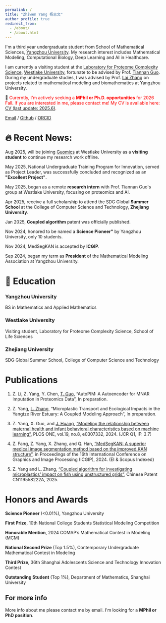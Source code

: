 ```yaml
---
permalink: /
title: "Zhiwen Yang 杨志文"
author_profile: true
redirect_from: 
  - /about/
  - /about.html
---
```



I'm a third year undergraduate student from School of Mathematical Sciences, [Yangzhou University](http://english.yzu.edu.cn). My research interest includes Mathematical Modeling, Computational Biology, Deep Learning and AI in Healthcare. 



I am currently a visiting student at the [Laboratory for Proteome Complexity Science](https://guomics.com), [Westlake University](https://en.westlake.edu.cn), fortunate to be advised by Prof. [Tiannan Guo](https://en.westlake.edu.cn/faculty/tiannan-guo.html). During my undergraduate studies, I was advised by Prof. [Lai Zhang](https://teacher.yzu.edu.cn/ZL123456789101112131415161718192021/zh_CN/index.htm) on projects related to mathematical modeling and biomathematics at Yangzhou University.


🌟 <span style="color: red;">Curerntly, I'm actively seeking a **MPhil or Ph.D. opportunities** for 2026 Fall. If you are interested in me, please contact me! My CV is available here: [CV (last update: 2025.6)](../assets/Yang_Zhiwen_CV_Mathematic_F2026.pdf).</span>



[Email](mailto:zhiwenyang2004@gmail.com) / [Github](https://github.com/zwYang2004) / [ORCID](https://orcid.org/0009-0009-1608-7554)




🔥 Recent News:
======

Aug 2025, will be joining [Guomics](https://guomics.com) at Westlake University as a **visiting student** to continue my research work offline.

May 2025, National Undergraduate Training Program for Innovation, served as Project Leader, was successfully concluded and recognized as an **"Excellent Project"**.

May 2025, began as a remote **research intern** with Prof. Tiannan Guo's group at Westlake University, focusing on proteomics and AI.

Apr 2025, receive a full scholarship to attend the SDG Global **Summer School** at the College of Computer Science and Technology, **Zhejiang University**.

Jan 2025, **Coupled algorithm** patent was officially published.

Nov 2024, honored to be named a **Science Pioneer"** by Yangzhou University, only 10 students.

Nov 2024, MedSegKAN is accepted by **ICGIP**.

Sep 2024, began my term as **President** of the Mathematical Modeling Association at Yangzhou University.


📖 Education
======
### **Yangzhou University**

BS in Mathematics and Applied Mathematics


### **Westlake University**

Visiting student, Laboratory for Proteome Complexity Science, School of Life Sciences

### **Zhejiang University**

SDG Global Summer School, College of Computer Science and Technology


Publications
======

1. Z. Li, Z. Yang, Y. Chen, [T. Guo](https://en.westlake.edu.cn/faculty/tiannan-guo.html), “AutoPIM: A Autoencoder for MNAR Imputation in Proteomics Data”, In preparation.

2. Z. Yang, [L. Zhang](https://teacher.yzu.edu.cn/ZL123456789101112131415161718192021/zh_CN/index.htm), “Microplastic Transport and Ecological Impacts in the Yangtze River Estuary: A Coupled Modeling Approach”, In preparation.

3. Z. Yang, X. Guo, and [J. Huang](https://teacher.yzu.edu.cn/HJF/en/index/379379/list/index.htm), [“Modeling the relationship between maternal health and infant behavioral characteristics based on machine learning”](https://doi.org/10.1371/journal.pone.0307332), PLOS ONE, vol.19, no.8, e0307332, 2024. (JCR Q1, IF: 3.7)

4. Z. Fang, Z. Yang, X. Zhang, and Q. Han, [“MedSegKAN: A superior medical image segmentation method based on the improved KAN structure”](https://doi.org/10.1117/12.3057735), in Proceedings of the 16th International Conference on Graphics and Image Processing (ICGIP), 2024. (EI & Scopus Indexed)

5. Z. Yang and L. Zhang, [“Coupled algorithm for investigating microplastics’ impact on fish using unstructured grids”](https://kns.cnki.net/kcms2/article/abstract?v=TD_mLQSGK6syh3SKPsBZt33dabd_TAri4Fw8jceiI6BzG9YB73avvs7brdZEucULMBMcrlfmGd1iTJT9e5trX2bV85WZO497PMJHKbaOqBHAwx7tyoBlztUE3K_hTCkW2Hyl2CUpuJ-lRtTKpJhCA3r0Iox9HnqsZALl4Sx4T0al8Drk_MOG_g==&uniplatform=NZKPT&language=CHS), Chinese Patent CN119558222A, 2025.


Honors and Awards
======

**Science Pioneer** (<0.01%), Yangzhou University

**First Prize**, 10th National College Students Statistical Modeling Competition

**Honorable Mention**, 2024 COMAP’s Mathematical Contest in Modeling (MCM)

**National Second Prize** (Top 1.5%), Contemporary Undergraduate Mathematical Contest in Modeling

**Third Prize**, 36th Shanghai Adolescents Science and Technology Innovation Contest

**Outstanding Student** (Top 1%), Department of Mathematics, Shanghai University

For more info
------
More info about me please contact me by email. I'm looking for a **MPhil or PhD position**.
